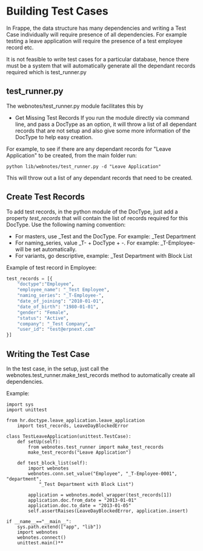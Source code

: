 # Building Test Cases

In Frappe, the data structure has many dependencies and writing a Test Case individually will require presence of all dependencies. For example testing a leave application will require the presence of a test employee record etc.

It is not feasible to write test cases for a particular database, hence there must be a system that will automatically generate all the dependant records required which is test_runner.py

## test_runner.py

The webnotes/test_runner.py module facilitates this by

- Get Missing Test Records
If you run the module directly via command line, and pass a DocType as an option, it will throw a list of all dependant records that are not setup and also give some more information of the DocType to help easy creation.

For example, to see if there are any dependant records for "Leave Application" to be created, from the main folder run:

```shell
python lib/webnotes/test_runner.py -d "Leave Application"
```

This will throw out a list of any dependant records that need to be created.

## Create Test Records

To add test records, in the python module of the DocType, just add a property *test_records* that will contain the list of records required for this DocType. Use the following naming convention:

- For masters, use _Test and the DocType. For example: 
	_Test Department
- For naming_series, value _T- + DocType + -. For example:
	_T-Employee- will be set automatically.
- For variants, go descriptive, example:
	_Test Department with Block List

Example of test record in Employee:

```python
test_records = [{
	"doctype":"Employee",
	"employee_name": "_Test Employee",
	"naming_series": "_T-Employee-",
	"date_of_joining": "2010-01-01",
	"date_of_birth": "1980-01-01",
	"gender": "Female",
	"status": "Active",
	"company": "_Test Company",
	"user_id": "test@erpnext.com"
}]
```

## Writing the Test Case

In the test case, in the setup, just call the webnotes.test_runner.make_test_records method to automatically create all dependencies.

Example:

```Pyhon
import sys
import unittest

from hr.doctype.leave_application.leave_application 
	import test_records, LeaveDayBlockedError

class TestLeaveApplication(unittest.TestCase):
	def setUp(self):
		from webnotes.test_runner import make_test_records
		make_test_records("Leave Application")

	def test_block_list(self):
		import webnotes
		webnotes.conn.set_value("Employee", "_T-Employee-0001", "department", 
			"_Test Department with Block List")
		
		application = webnotes.model_wrapper(test_records[1])
		application.doc.from_date = "2013-01-01"
		application.doc.to_date = "2013-01-05"
		self.assertRaises(LeaveDayBlockedError, application.insert)
	
if __name__=="__main__":
	sys.path.extend(["app", "lib"])
	import webnotes
	webnotes.connect()
	unittest.main()**
```